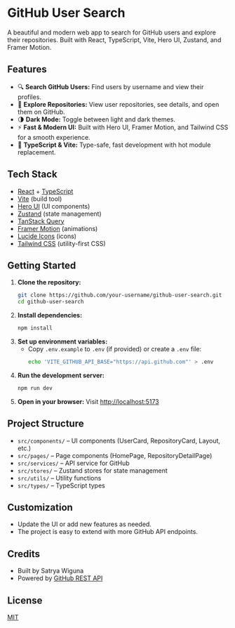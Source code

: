 # GitHub User Search

A beautiful and modern web app to search for GitHub users and explore their repositories. Built with React, TypeScript, Vite, Hero UI, Zustand, and Framer Motion.

## Features

- 🔍 **Search GitHub Users:** Find users by username and view their profiles.
- 📁 **Explore Repositories:** View user repositories, see details, and open them on GitHub.
- 🌗 **Dark Mode:** Toggle between light and dark themes.
- ⚡ **Fast & Modern UI:** Built with Hero UI, Framer Motion, and Tailwind CSS for a smooth experience.
- 🧩 **TypeScript & Vite:** Type-safe, fast development with hot module replacement.

## Tech Stack

- [React](https://react.dev/) + [TypeScript](https://www.typescriptlang.org/)
- [Vite](https://vitejs.dev/) (build tool)
- [Hero UI](https://heroui.dev/) (UI components)
- [Zustand](https://zustand-demo.pmnd.rs/) (state management)
- [TanStack Query](https://tanstack.com/query/latest)
- [Framer Motion](https://www.framer.com/motion/) (animations)
- [Lucide Icons](https://lucide.dev/) (icons)
- [Tailwind CSS](https://tailwindcss.com/) (utility-first CSS)

## Getting Started

1. **Clone the repository:**
   ```sh
   git clone https://github.com/your-username/github-user-search.git
   cd github-user-search
   ```
2. **Install dependencies:**
   ```sh
   npm install
   ```
3. **Set up environment variables:**
   - Copy `.env.example` to `.env` (if provided) or create a `.env` file:
     ```sh
     echo 'VITE_GITHUB_API_BASE="https://api.github.com"' > .env
     ```
4. **Run the development server:**
   ```sh
   npm run dev
   ```
5. **Open in your browser:**
   Visit [http://localhost:5173](http://localhost:5173)

## Project Structure

- `src/components/` – UI components (UserCard, RepositoryCard, Layout, etc.)
- `src/pages/` – Page components (HomePage, RepositoryDetailPage)
- `src/services/` – API service for GitHub
- `src/stores/` – Zustand stores for state management
- `src/utils/` – Utility functions
- `src/types/` – TypeScript types

## Customization

- Update the UI or add new features as needed.
- The project is easy to extend with more GitHub API endpoints.

## Credits

- Built by Satrya Wiguna
- Powered by [GitHub REST API](https://docs.github.com/en/rest)

## License

[MIT](LICENSE)
